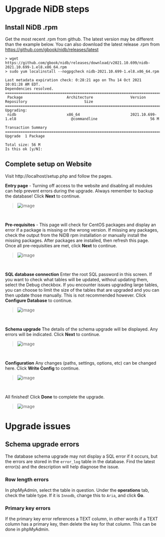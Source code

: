 # Upgrade NiDB steps

## Install NiDB .rpm

Get the most recent .rpm from github. The latest version may be different than the example below. You can also download the latest release .rpm from https://github.com/gbook/nidb/releases/latest

    > wget https://github.com/gbook/nidb/releases/download/v2021.10.699/nidb-2021.10.699-1.el8.x86_64.rpm
    > sudo yum localinstall --nogpgcheck nidb-2021.10.699-1.el8.x86_64.rpm

    Last metadata expiration check: 0:28:21 ago on Thu 14 Oct 2021 10:01:28 AM EDT.
    Dependencies resolved.
    ============================================================================================================================================
     Package                    Architecture                 Version                                   Repository                          Size
    ============================================================================================================================================
    Upgrading:
     nidb                       x86_64                       2021.10.699-1.el8                         @commandline                        56 M

    Transaction Summary
    ============================================================================================================================================
    Upgrade  1 Package

    Total size: 56 M
    Is this ok [y/N]:


## Complete setup on Website

Visit http://localhost/setup.php and follow the pages.

**Entry page** - Turning off access to the website and disabling all modules can help prevent errors during the upgrade. Always remember to backup the database! Click **Next** to continue.
> ![image](https://user-images.githubusercontent.com/8302215/137331276-17cd180c-91ec-4220-9c5f-fc55888dfebb.png)

<br>

**Pre-requisites** - This page will check for CentOS packages and display an error if a package is missing or the wrong version. If missing any packages, check the output from the NiDB rpm installation or manually install the missing packages. After packages are installed, then refresh this page. Once all pre-requisities are met, click **Next** to continue.
> ![image](https://user-images.githubusercontent.com/8302215/137331530-3d1f31f3-8f96-480f-a5d7-42be7f382adc.png)

<br>

**SQL database connection** Enter the root SQL password in this screen. If you want to check what tables will be updated, without updating them, select the Debug checkbox. If you encounter issues upgrading large tables, you can choose to limit the size of the tables that are upgraded and you can then update those manually. This is not recommended however. Click **Configure Database** to continue.
> ![image](https://user-images.githubusercontent.com/8302215/137331692-45946205-1ace-4789-875b-55851b43f440.png)

<br>

**Schema upgrade** The details of the schema upgrade will be displayed. Any errors will be indicated. Click **Next** to continue.
> ![image](https://user-images.githubusercontent.com/8302215/137331838-e4ed780e-52b8-4872-b392-fc4eeed71ac4.png)

<br>

 **Configuration** Any changes (paths, settings, options, etc) can be changed here. Click **Write Config** to continue.
> ![image](https://user-images.githubusercontent.com/8302215/137332401-3d0588f7-3225-49bd-b04a-26fb205f99cc.png)

<br>

All finished! Click **Done** to complete the upgrade.
> ![image](https://user-images.githubusercontent.com/8302215/137332036-d85cc1e9-c669-4777-bb84-47cf0081be12.png)

# Upgrade issues

## Schema upgrade errors
The database schema upgrade may not display a SQL error if it occurs, but the errors are stored in the `error_log` table in the database. Find the latest error(s) and the description will help diagnose the issue.

### Row length errors
In phpMyAdmin, select the table in question. Under the **operations** tab, check the table type. If it is `Innodb`, change this to `Aria`, and click **Go**.

### Primary key errors
If the primary key error references a TEXT column, in other words if a TEXT column has a primary key, then delete the key for that column. This can be done in phpMyAdmin.
